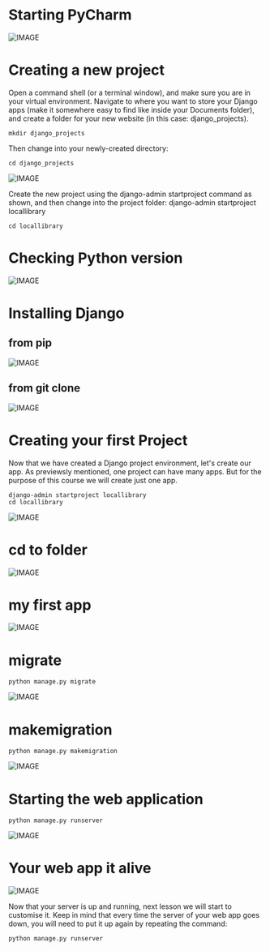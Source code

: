 # Starting PyCharm

<!-- IMAGE
Caption: PyCharm1
ID: pycharm1
Alt text: 
Author: 
Attribution: 
Placeholder: TRUE  
--> 

![IMAGE](/figures/PyCharm1.png)

<!-- END IMAGE -->

# Creating a new project


Open a command shell (or a terminal window), and make sure you are in your virtual environment.
Navigate to where you want to store your Django apps (make it somewhere easy to find like inside your Documents folder), and create a folder for your new website (in this case: django_projects).

```
mkdir django_projects
```
Then change into your newly-created directory:
```
cd django_projects
```


<!-- IMAGE
Caption: PyCharm2
ID: pycharm2
Alt text: 
Author: 
Attribution: 
Placeholder: TRUE  
--> 

![IMAGE](/figures/PyCharm2.png)


Create the new project using the django-admin startproject command as shown, and then change into the project folder:
django-admin startproject locallibrary

```
cd locallibrary
```



# Checking Python version


<!-- IMAGE
Caption: Checking Python Version
ID: pythonversioncheck
Alt text: 
Author: 
Attribution: 
Placeholder: TRUE  
--> 

![IMAGE](/figures/pythonversioncheck.png)

# Installing Django

## from pip

<!-- IMAGE
Caption: Installing Django
ID: InstallingDjango1
Alt text: 
Author: 
Attribution: 
Placeholder: TRUE  
--> 

![IMAGE](/figures/InstallingDjango1.png)

## from git clone

<!-- IMAGE
Caption: Installing Django
ID: InstallingDjango2
Alt text: 
Author: 
Attribution: 
Placeholder: TRUE  
--> 

![IMAGE](/figures/InstallingDjango2.png)



# Creating your first Project

Now that we have created a Django project environment, let's create our app. As previewsly mentioned, one project can have many apps. But for the purpose of this course we will create just one app.

```
django-admin startproject locallibrary
cd locallibrary
```
<!-- IMAGE
Caption: Creating my first project
ID: firstproject
Alt text: 
Author: 
Attribution: 
Placeholder: TRUE  
--> 

![IMAGE](/figures/firstproject.png)

# cd to folder


<!-- IMAGE
Caption: How to cd to folder
ID: cdtofolder
Alt text: 
Author: 
Attribution: 
Placeholder: TRUE  
--> 

![IMAGE](/figures/cdtofolder.png)

# my first app


<!-- IMAGE
Caption: Creating my first app
ID: myfirstapp
Alt text: 
Author: 
Attribution: 
Placeholder: TRUE  
--> 

![IMAGE](/figures/myfirstapp.png)


# migrate

```
python manage.py migrate
```

<!-- IMAGE
Caption: Migrate
ID: migrate
Alt text: 
Author: 
Attribution: 
Placeholder: TRUE  
--> 

![IMAGE](/figures/migrate.png)


# makemigration

```
python manage.py makemigration
```

<!-- IMAGE
Caption: Making migration
ID: makemigrations
Alt text: 
Author: 
Attribution: 
Placeholder: TRUE  
--> 

![IMAGE](/figures/makemigrations.png)

# Starting the web application

```
python manage.py runserver
```

<!-- IMAGE
Caption: Starting the web application
ID: runserver
Alt text: 
Author: 
Attribution: 
Placeholder: TRUE  
--> 

![IMAGE](/figures/runserver.png)

# Your web app it alive

<!-- IMAGE
Caption: Screen 1
ID: screen_1
Alt text: 
Author: 
Attribution: 
Placeholder: TRUE  
--> 

![IMAGE](/figures/screen1.png)

<!-- END IMAGE -->

Now that your server is up and running, next lesson we will start to customise it. Keep in mind that every time the server of your web app goes down, you will need to put it up again by repeating the command:

```
python manage.py runserver
```

